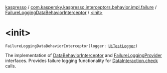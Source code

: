 [kaspresso](../../index.md) / [com.kaspersky.kaspresso.interceptors.behavior.impl.failure](../index.md) / [FailureLoggingDataBehaviorInterceptor](index.md) / [&lt;init&gt;](./-init-.md)

# &lt;init&gt;

`FailureLoggingDataBehaviorInterceptor(logger: `[`UiTestLogger`](../../com.kaspersky.kaspresso.logger/-ui-test-logger.md)`)`

The implementation of [DataBehaviorInterceptor](../../com.kaspersky.kaspresso.interceptors.behavior/-data-behavior-interceptor.md) and [FailureLoggingProvider](../../com.kaspersky.kaspresso.failure/-failure-logging-provider/index.md) interfaces.
Provides failure logging functionality for [DataInteraction.check](#) calls.

